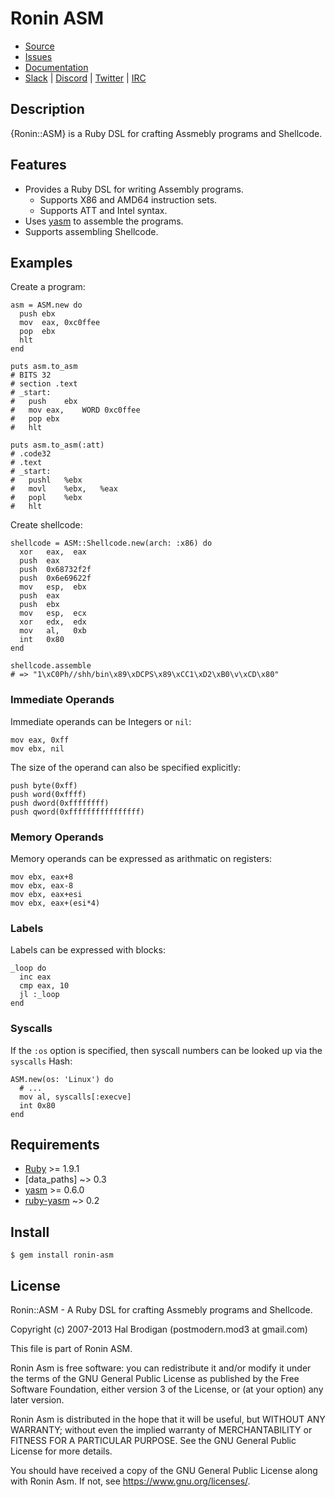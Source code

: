 # Ronin ASM

* [Source](https://github.com/ronin-rb/ronin-asm)
* [Issues](https://github.com/ronin-rb/ronin-asm/issues)
* [Documentation](https://ronin-rb.dev/docs/ronin-asm/frames)
* [Slack](https://ronin-rb.slack.com) |
  [Discord](https://discord.gg/F5Ap9B2N) |
  [Twitter](https://twitter.com/ronin_rb) |
  [IRC](https://ronin-rb.dev/irc/)

## Description

{Ronin::ASM} is a Ruby DSL for crafting Assmebly programs and Shellcode.

## Features

* Provides a Ruby DSL for writing Assembly programs.
  * Supports X86 and AMD64 instruction sets.
  * Supports ATT and Intel syntax.
* Uses [yasm] to assemble the programs.
* Supports assembling Shellcode.

## Examples

Create a program:

    asm = ASM.new do
      push ebx
      mov  eax, 0xc0ffee
      pop  ebx
      hlt
    end

    puts asm.to_asm
    # BITS 32
    # section .text
    # _start:
    #	push	ebx
    #	mov	eax,	WORD 0xc0ffee
    #	pop	ebx
    #	hlt

    puts asm.to_asm(:att)
    # .code32
    # .text
    # _start:
    #	pushl	%ebx
    #	movl	%ebx,	%eax
    #	popl	%ebx
    #	hlt

Create shellcode:

    shellcode = ASM::Shellcode.new(arch: :x86) do
      xor   eax,  eax
      push  eax
      push  0x68732f2f
      push  0x6e69622f
      mov   esp,  ebx
      push  eax
      push  ebx
      mov   esp,  ecx
      xor   edx,  edx
      mov   al,   0xb
      int   0x80
    end
    
    shellcode.assemble
    # => "1\xC0Ph//shh/bin\x89\xDCPS\x89\xCC1\xD2\xB0\v\xCD\x80"

### Immediate Operands

Immediate operands can be Integers or `nil`:

    mov eax, 0xff
    mov ebx, nil

The size of the operand can also be specified explicitly:

    push byte(0xff)
    push word(0xffff)
    push dword(0xffffffff)
    push qword(0xffffffffffffffff)

### Memory Operands

Memory operands can be expressed as arithmatic on registers:

    mov ebx, eax+8
    mov ebx, eax-8
    mov ebx, eax+esi
    mov ebx, eax+(esi*4)

### Labels

Labels can be expressed with blocks:

    _loop do
      inc eax
      cmp eax, 10
      jl :_loop
    end

### Syscalls

If the `:os` option is specified, then syscall numbers can be looked up via the 
`syscalls` Hash:

    ASM.new(os: 'Linux') do
      # ...
      mov al, syscalls[:execve]
      int 0x80
    end

## Requirements

* [Ruby] >= 1.9.1
* [data\_paths] ~> 0.3
* [yasm] >= 0.6.0
* [ruby-yasm] ~> 0.2

## Install

    $ gem install ronin-asm

## License

Ronin::ASM - A Ruby DSL for crafting Assmebly programs and Shellcode.

Copyright (c) 2007-2013 Hal Brodigan (postmodern.mod3 at gmail.com)

This file is part of Ronin ASM.

Ronin Asm is free software: you can redistribute it and/or modify
it under the terms of the GNU General Public License as published by
the Free Software Foundation, either version 3 of the License, or
(at your option) any later version.

Ronin Asm is distributed in the hope that it will be useful,
but WITHOUT ANY WARRANTY; without even the implied warranty of
MERCHANTABILITY or FITNESS FOR A PARTICULAR PURPOSE.  See the
GNU General Public License for more details.

You should have received a copy of the GNU General Public License
along with Ronin Asm.  If not, see <https://www.gnu.org/licenses/>.

[Ruby]: https://www.ruby-lang.org
[yasm]: https://yasm.tortall.net/
[data_paths]: https://github.com/postmodern/data_paths#readme
[ruby-yasm]: https://github.com/sophsec/ruby-yasm#readme
